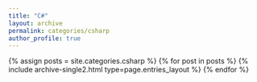 ```yaml
---
title: "C#"
layout: archive
permalink: categories/csharp
author_profile: true
---
```


{% assign posts = site.categories.csharp %}
{% for post in posts %} {% include archive-single2.html type=page.entries_layout %} {% endfor %}